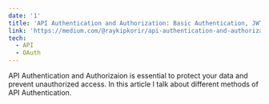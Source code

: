 ```yaml
---
date: '1'
title: 'API Authentication and Authorization: Basic Authentication, JWT, OAuth2.0, and OpenID Connect'
link: 'https://medium.com/@raykipkorir/api-authentication-and-authorization-basic-authentication-jwt-oauth2-0-and-openid-connect-20aaeb5bf28b'
tech:
  - API
  - OAuth
---
```


API Authentication and Authorizaion is essential to protect your data and prevent unauthorized access. In this article I talk about different methods of API Authentication.
